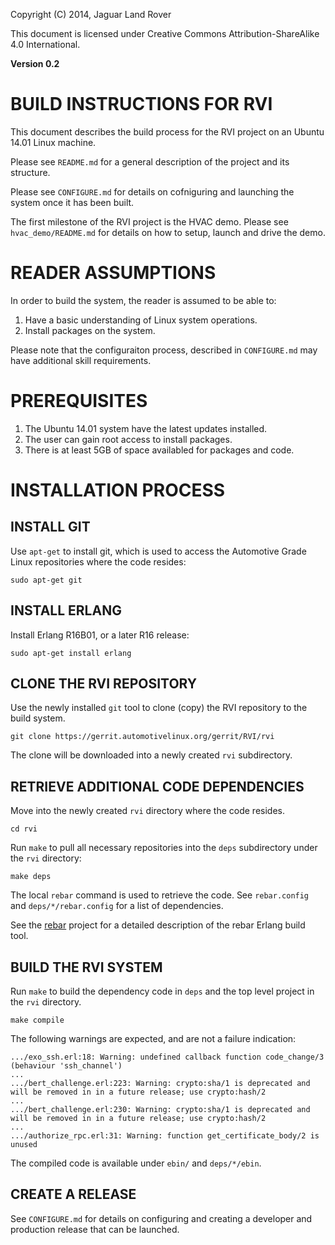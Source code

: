 Copyright (C) 2014, Jaguar Land Rover

This document is licensed under Creative Commons
Attribution-ShareAlike 4.0 International.

**Version 0.2**

# BUILD INSTRUCTIONS FOR RVI #

This document describes the build process for the RVI project on an
Ubuntu 14.01 Linux machine.

Please see ```README.md``` for a general description of the project
and its structure.

Please see ```CONFIGURE.md``` for details on cofniguring and launching
the system once it has been built.

The first milestone of the RVI project is the HVAC demo. Please see
```hvac_demo/README.md``` for details on how to setup, launch and
drive the demo.

# READER ASSUMPTIONS #
In order to build the system, the reader is assumed to be able to:

1. Have a basic understanding of Linux system operations.
2. Install packages on the system.

Please note that the configuraiton process, described in
```CONFIGURE.md``` may have additional skill requirements.

# PREREQUISITES #

1. The Ubuntu 14.01 system have the latest updates installed.
2. The user can gain root access to install packages.
3. There is at least 5GB of space availabled for packages and code.

# INSTALLATION PROCESS #

## INSTALL GIT ##

Use ```apt-get``` to install git, which is used to access the Automotive
Grade Linux repositories where the code resides:

    sudo apt-get git 

## INSTALL ERLANG ##

Install Erlang R16B01, or a later R16 release:

    sudo apt-get install erlang


## CLONE THE RVI REPOSITORY ##

Use the newly installed ```git``` tool to clone (copy) the RVI repository
to the build system.

    git clone https://gerrit.automotivelinux.org/gerrit/RVI/rvi

The clone will be downloaded into a newly created ```rvi``` subdirectory.


## RETRIEVE ADDITIONAL CODE DEPENDENCIES ##

Move into the newly created ```rvi``` directory where the code resides.

    cd rvi

Run ```make``` to pull all necessary repositories into the ```deps```
subdirectory under the ```rvi``` directory:

    make deps
	
The local ```rebar``` command is used to retrieve the code. See
```rebar.config``` and ```deps/*/rebar.config``` for a list of
dependencies. 

See the [rebar](https://github.com/basho/rebar) project for a detailed
description of the rebar Erlang build tool.


## BUILD THE RVI SYSTEM ##

Run ```make``` to build the dependency code in ```deps``` and the
top level project in the ```rvi``` directory.

    make compile

The following warnings are expected, and are not a failure indication:

    .../exo_ssh.erl:18: Warning: undefined callback function code_change/3 (behaviour 'ssh_channel')
	...
	.../bert_challenge.erl:223: Warning: crypto:sha/1 is deprecated and will be removed in in a future release; use crypto:hash/2
	...
	.../bert_challenge.erl:230: Warning: crypto:sha/1 is deprecated and will be removed in in a future release; use crypto:hash/2
    ...
    .../authorize_rpc.erl:31: Warning: function get_certificate_body/2 is unused    

The compiled code is available under ```ebin/``` and ```deps/*/ebin```.


## CREATE A RELEASE ##

See ```CONFIGURE.md``` for details on configuring and creating a
developer and production release that can be launched.

